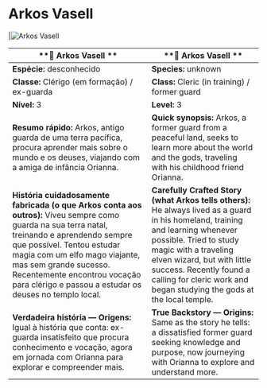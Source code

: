 # Arkos Vasell

|![Arkos Vasell](pc_arkos_vasell.png) 


| **🧙 Arkos Vasell **                          | **🧙 Arkos Vasell **                           |
| --------------------------------------------- | ---------------------------------------------- |
| **Espécie:** desconhecido                     | **Species:** unknown                           |
| **Classe:** Clérigo (em formação) / ex-guarda | **Class:** Cleric (in training) / former guard |
| **Nível:** 3                                  | **Level:** 3                                   |
| **Resumo rápido:** Arkos, antigo guarda de uma terra pacífica, procura aprender mais sobre o mundo e os deuses, viajando com a amiga de infância Orianna. | **Quick synopsis:** Arkos, a former guard from a peaceful land, seeks to learn more about the world and the gods, traveling with his childhood friend Orianna. |
| **História cuidadosamente fabricada (o que Arkos conta aos outros):** Viveu sempre como guarda na sua terra natal, treinando e aprendendo sempre que possível. Tentou estudar magia com um elfo mago viajante, mas sem grande sucesso. Recentemente encontrou vocação para clérigo e passou a estudar os deuses no templo local. | **Carefully Crafted Story (what Arkos tells others):** He always lived as a guard in his homeland, training and learning whenever possible. Tried to study magic with a traveling elven wizard, but with little success. Recently found a calling for cleric work and began studying the gods at the local temple. |
| **Verdadeira história — Origens:** Igual à história que conta: ex-guarda insatisfeito que procura conhecimento e vocação, agora em jornada com Orianna para explorar e compreender mais. | **True Backstory — Origins:** Same as the story he tells: a dissatisfied former guard seeking knowledge and purpose, now journeying with Orianna to explore and understand more. |
